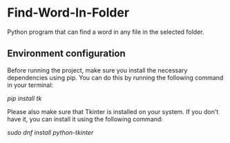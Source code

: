 # Find-Word-In-Folder
Python program that can find a word in any file in the selected folder.
## Environment configuration

Before running the project, make sure you install the necessary dependencies using pip. You can do this by running the following command in your terminal:

_pip install tk_

Please also make sure that Tkinter is installed on your system. If you don't have it, you can install it using the following command:

_sudo dnf install python-tkinter_
